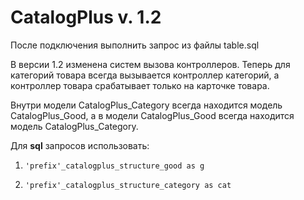 CatalogPlus v. 1.2
=========

После подключения выполнить запрос из файлы table.sql

В версии 1.2 изменена систем вызова контроллеров.
Теперь для категорий товара всегда вызывается контроллер категорий,
а контроллер товара срабатывает только на карточке товара.

Внутри модели CatalogPlus_Category всегда находится модель
CatalogPlus_Good, а в модели CatalogPlus_Good всегда находится
модель CatalogPlus_Category.

Для **sql** запросов использовать:

1. `'prefix'_catalogplus_structure_good as g`

2. `'prefix'_catalogplus_structure_category as cat`
